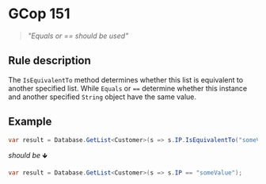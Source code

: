 ﻿# GCop 151

> *"Equals or == should be used"*

## Rule description

The `IsEquivalentTo` method determines whether this list is equivalent to another specified list. While `Equals` or `==` determine whether this instance and another specified `String` object have the same value.

## Example

```csharp
var result = Database.GetList<Customer>(s => s.IP.IsEquivalentTo("someValue"));
```

*should be* 🡻

```csharp
var result = Database.GetList<Customer>(s => s.IP == "someValue");
```

